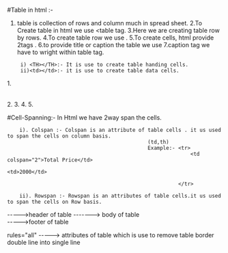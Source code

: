 #Table in html :-

1. table is collection of rows and column much in spread sheet.
2.To Create table in html we use <table </table> tag.
3.Here we are creating table row by rows.
4.To create table row we use <tr> </tr>.
5.To create cells, html provide 2tags .
6.to provide title or caption the table we use <caption></caption>
7.caption tag we have to wright within table tag.




        i) <TH></TH>:- It is use to create table handing cells.
        ii)<td></td>:- it is use to create table data cells.
			
			
			
			
1.<table></table>
2.<caption></caption>
3.<tr></tr>
4.<th></th>
5.<td></td>



#Cell-Spanning:- In Html we have 2way span the cells.

        i). Colspan :- Colspan is an attribute of table cells . it us used to span the cells on column basis.
                                                  (td,th)
                                                  Example:- <tr>
                                                                <td colspan="2">Total Price</td>
                                                                <td>2000</td>
       
                                                            </tr>

        ii). Rowspan :- Rowspan is an attributes of table cells.it us used to span the cells on Row basis.



<thead>----->header of table
<body>-------> body of table
<footer>----->footer of table


rules="all" -----> attributes of table which is use to remove table border double line into single line